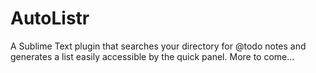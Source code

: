 AutoListr
====
A Sublime Text plugin that searches your directory for @todo notes and generates a list easily accessible by the quick panel. 
More to come...